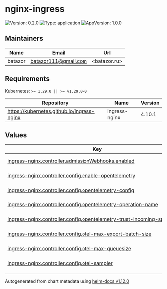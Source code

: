 # nginx-ingress

![Version: 0.2.0](https://img.shields.io/badge/Version-0.2.0-informational?style=flat-square) ![Type: application](https://img.shields.io/badge/Type-application-informational?style=flat-square) ![AppVersion: 1.0.0](https://img.shields.io/badge/AppVersion-1.0.0-informational?style=flat-square)

## Maintainers

| Name | Email | Url |
| ---- | ------ | --- |
| batazor | <batazor111@gmail.com> | <batazor.ru> |

## Requirements

Kubernetes: `>= 1.29.0 || >= v1.29.0-0`

| Repository | Name | Version |
|------------|------|---------|
| https://kubernetes.github.io/ingress-nginx | ingress-nginx | 4.10.1 |

## Values

<table height="400px" >
	<thead>
		<th>Key</th>
		<th>Type</th>
		<th>Default</th>
		<th>Description</th>
	</thead>
	<tbody>
		<tr>
			<td id="ingress-nginx--controller--admissionWebhooks--enabled"><a href="./values.yaml#L89">ingress-nginx.controller.admissionWebhooks.enabled</a></td>
			<td>
bool
</td>
			<td>
				<div style="max-width: 300px;">
<pre lang="json">
false
</pre>
</div>
			</td>
			<td></td>
		</tr>
		<tr>
			<td id="ingress-nginx--controller--config--enable-opentelemetry"><a href="./values.yaml#L45">ingress-nginx.controller.config.enable-opentelemetry</a></td>
			<td>
string
</td>
			<td>
				<div style="max-width: 300px;">
<pre lang="json">
"true"
</pre>
</div>
			</td>
			<td></td>
		</tr>
		<tr>
			<td id="ingress-nginx--controller--config--opentelemetry-config"><a href="./values.yaml#L46">ingress-nginx.controller.config.opentelemetry-config</a></td>
			<td>
string
</td>
			<td>
				<div style="max-width: 300px;">
<pre lang="json">
"/etc/nginx/opentelemetry.toml"
</pre>
</div>
			</td>
			<td></td>
		</tr>
		<tr>
			<td id="ingress-nginx--controller--config--opentelemetry-operation-name"><a href="./values.yaml#L47">ingress-nginx.controller.config.opentelemetry-operation-name</a></td>
			<td>
string
</td>
			<td>
				<div style="max-width: 300px;">
<pre lang="json">
"HTTP $request_method $service_name $uri"
</pre>
</div>
			</td>
			<td></td>
		</tr>
		<tr>
			<td id="ingress-nginx--controller--config--opentelemetry-trust-incoming-span"><a href="./values.yaml#L48">ingress-nginx.controller.config.opentelemetry-trust-incoming-span</a></td>
			<td>
string
</td>
			<td>
				<div style="max-width: 300px;">
<pre lang="json">
"true"
</pre>
</div>
			</td>
			<td></td>
		</tr>
		<tr>
			<td id="ingress-nginx--controller--config--otel-max-export-batch-size"><a href="./values.yaml#L53">ingress-nginx.controller.config.otel-max-export-batch-size</a></td>
			<td>
string
</td>
			<td>
				<div style="max-width: 300px;">
<pre lang="json">
"512"
</pre>
</div>
			</td>
			<td></td>
		</tr>
		<tr>
			<td id="ingress-nginx--controller--config--otel-max-queuesize"><a href="./values.yaml#L51">ingress-nginx.controller.config.otel-max-queuesize</a></td>
			<td>
string
</td>
			<td>
				<div style="max-width: 300px;">
<pre lang="json">
"2048"
</pre>
</div>
			</td>
			<td></td>
		</tr>
		<tr>
			<td id="ingress-nginx--controller--config--otel-sampler"><a href="./values.yaml#L55">ingress-nginx.controller.config.otel-sampler</a></td>
			<td>
string
</td>
			<td>
				<div style="max-width: 300px;">
<pre lang="json">
"AlwaysOn"
</pre>
</div>
			</td>
			<td></td>
		</tr>
		<tr>
			<td id="ingress-nginx--controller--config--otel-sampler-parent-based"><a href="./values.yaml#L57">ingress-nginx.controller.config.otel-sampler-parent-based</a></td>
			<td>
string
</td>
			<td>
				<div style="max-width: 300px;">
<pre lang="json">
"true"
</pre>
</div>
			</td>
			<td></td>
		</tr>
		<tr>
			<td id="ingress-nginx--controller--config--otel-sampler-ratio"><a href="./values.yaml#L56">ingress-nginx.controller.config.otel-sampler-ratio</a></td>
			<td>
string
</td>
			<td>
				<div style="max-width: 300px;">
<pre lang="json">
"1.0"
</pre>
</div>
			</td>
			<td></td>
		</tr>
		<tr>
			<td id="ingress-nginx--controller--config--otel-schedule-delay-millis"><a href="./values.yaml#L52">ingress-nginx.controller.config.otel-schedule-delay-millis</a></td>
			<td>
string
</td>
			<td>
				<div style="max-width: 300px;">
<pre lang="json">
"5000"
</pre>
</div>
			</td>
			<td></td>
		</tr>
		<tr>
			<td id="ingress-nginx--controller--config--otel-service-name"><a href="./values.yaml#L54">ingress-nginx.controller.config.otel-service-name</a></td>
			<td>
string
</td>
			<td>
				<div style="max-width: 300px;">
<pre lang="json">
"nginx-ingress"
</pre>
</div>
			</td>
			<td></td>
		</tr>
		<tr>
			<td id="ingress-nginx--controller--config--otlp-collector-host"><a href="./values.yaml#L49">ingress-nginx.controller.config.otlp-collector-host</a></td>
			<td>
string
</td>
			<td>
				<div style="max-width: 300px;">
<pre lang="json">
"grafana-tempo.grafana"
</pre>
</div>
			</td>
			<td></td>
		</tr>
		<tr>
			<td id="ingress-nginx--controller--config--otlp-collector-port"><a href="./values.yaml#L50">ingress-nginx.controller.config.otlp-collector-port</a></td>
			<td>
string
</td>
			<td>
				<div style="max-width: 300px;">
<pre lang="json">
"4317"
</pre>
</div>
			</td>
			<td></td>
		</tr>
		<tr>
			<td id="ingress-nginx--controller--config--server-snippet"><a href="./values.yaml#L58">ingress-nginx.controller.config.server-snippet</a></td>
			<td>
string
</td>
			<td>
				<div style="max-width: 300px;">
<pre lang="json">
"opentelemetry_attribute \"ingress.namespace\" \"$namespace\";\nopentelemetry_attribute \"ingress.service_name\" \"$service_name\";\nopentelemetry_attribute \"ingress.name\" \"$ingress_name\";\nopentelemetry_attribute \"ingress.upstream\" \"$proxy_upstream_name\";\n"
</pre>
</div>
			</td>
			<td></td>
		</tr>
		<tr>
			<td id="ingress-nginx--controller--extraEnvs[0]--name"><a href="./values.yaml#L38">ingress-nginx.controller.extraEnvs[0].name</a></td>
			<td>
string
</td>
			<td>
				<div style="max-width: 300px;">
<pre lang="json">
"NODE_IP"
</pre>
</div>
			</td>
			<td></td>
		</tr>
		<tr>
			<td id="ingress-nginx--controller--extraEnvs[0]--valueFrom--fieldRef--fieldPath"><a href="./values.yaml#L41">ingress-nginx.controller.extraEnvs[0].valueFrom.fieldRef.fieldPath</a></td>
			<td>
string
</td>
			<td>
				<div style="max-width: 300px;">
<pre lang="json">
"status.hostIP"
</pre>
</div>
			</td>
			<td></td>
		</tr>
		<tr>
			<td id="ingress-nginx--controller--hostNetwork"><a href="./values.yaml#L67">ingress-nginx.controller.hostNetwork</a></td>
			<td>
bool
</td>
			<td>
				<div style="max-width: 300px;">
<pre lang="json">
false
</pre>
</div>
			</td>
			<td></td>
		</tr>
		<tr>
			<td id="ingress-nginx--controller--ingressClassResource--default"><a href="./values.yaml#L73">ingress-nginx.controller.ingressClassResource.default</a></td>
			<td>
bool
</td>
			<td>
				<div style="max-width: 300px;">
<pre lang="json">
true
</pre>
</div>
			</td>
			<td></td>
		</tr>
		<tr>
			<td id="ingress-nginx--controller--kind"><a href="./values.yaml#L77">ingress-nginx.controller.kind</a></td>
			<td>
string
</td>
			<td>
				<div style="max-width: 300px;">
<pre lang="json">
"Deployment"
</pre>
</div>
			</td>
			<td></td>
		</tr>
		<tr>
			<td id="ingress-nginx--controller--metrics--enabled"><a href="./values.yaml#L93">ingress-nginx.controller.metrics.enabled</a></td>
			<td>
bool
</td>
			<td>
				<div style="max-width: 300px;">
<pre lang="json">
true
</pre>
</div>
			</td>
			<td></td>
		</tr>
		<tr>
			<td id="ingress-nginx--controller--metrics--prometheusRule--additionalLabels--app"><a href="./values.yaml#L106">ingress-nginx.controller.metrics.prometheusRule.additionalLabels.app</a></td>
			<td>
string
</td>
			<td>
				<div style="max-width: 300px;">
<pre lang="json">
"kube-prometheus-stack"
</pre>
</div>
			</td>
			<td></td>
		</tr>
		<tr>
			<td id="ingress-nginx--controller--metrics--prometheusRule--additionalLabels--release"><a href="./values.yaml#L107">ingress-nginx.controller.metrics.prometheusRule.additionalLabels.release</a></td>
			<td>
string
</td>
			<td>
				<div style="max-width: 300px;">
<pre lang="json">
"prometheus-operator"
</pre>
</div>
			</td>
			<td></td>
		</tr>
		<tr>
			<td id="ingress-nginx--controller--metrics--prometheusRule--enabled"><a href="./values.yaml#L104">ingress-nginx.controller.metrics.prometheusRule.enabled</a></td>
			<td>
bool
</td>
			<td>
				<div style="max-width: 300px;">
<pre lang="json">
true
</pre>
</div>
			</td>
			<td></td>
		</tr>
		<tr>
			<td id="ingress-nginx--controller--metrics--prometheusRule--rules[0]--alert"><a href="./values.yaml#L110">ingress-nginx.controller.metrics.prometheusRule.rules[0].alert</a></td>
			<td>
string
</td>
			<td>
				<div style="max-width: 300px;">
<pre lang="json">
"NGINXConfigFailed"
</pre>
</div>
			</td>
			<td></td>
		</tr>
		<tr>
			<td id="ingress-nginx--controller--metrics--prometheusRule--rules[0]--annotations--description"><a href="./values.yaml#L116">ingress-nginx.controller.metrics.prometheusRule.rules[0].annotations.description</a></td>
			<td>
string
</td>
			<td>
				<div style="max-width: 300px;">
<pre lang="json">
"bad ingress config - nginx config test failed"
</pre>
</div>
			</td>
			<td></td>
		</tr>
		<tr>
			<td id="ingress-nginx--controller--metrics--prometheusRule--rules[0]--annotations--summary"><a href="./values.yaml#L117">ingress-nginx.controller.metrics.prometheusRule.rules[0].annotations.summary</a></td>
			<td>
string
</td>
			<td>
				<div style="max-width: 300px;">
<pre lang="json">
"uninstall the latest ingress changes to allow config reloads to resume"
</pre>
</div>
			</td>
			<td></td>
		</tr>
		<tr>
			<td id="ingress-nginx--controller--metrics--prometheusRule--rules[0]--expr"><a href="./values.yaml#L111">ingress-nginx.controller.metrics.prometheusRule.rules[0].expr</a></td>
			<td>
string
</td>
			<td>
				<div style="max-width: 300px;">
<pre lang="json">
"count(nginx_ingress_controller_config_last_reload_successful == 0) \u003e 0"
</pre>
</div>
			</td>
			<td></td>
		</tr>
		<tr>
			<td id="ingress-nginx--controller--metrics--prometheusRule--rules[0]--for"><a href="./values.yaml#L112">ingress-nginx.controller.metrics.prometheusRule.rules[0].for</a></td>
			<td>
string
</td>
			<td>
				<div style="max-width: 300px;">
<pre lang="json">
"1s"
</pre>
</div>
			</td>
			<td></td>
		</tr>
		<tr>
			<td id="ingress-nginx--controller--metrics--prometheusRule--rules[0]--labels--severity"><a href="./values.yaml#L114">ingress-nginx.controller.metrics.prometheusRule.rules[0].labels.severity</a></td>
			<td>
string
</td>
			<td>
				<div style="max-width: 300px;">
<pre lang="json">
"critical"
</pre>
</div>
			</td>
			<td></td>
		</tr>
		<tr>
			<td id="ingress-nginx--controller--metrics--prometheusRule--rules[1]--alert"><a href="./values.yaml#L118">ingress-nginx.controller.metrics.prometheusRule.rules[1].alert</a></td>
			<td>
string
</td>
			<td>
				<div style="max-width: 300px;">
<pre lang="json">
"NGINXCertificateExpiry"
</pre>
</div>
			</td>
			<td></td>
		</tr>
		<tr>
			<td id="ingress-nginx--controller--metrics--prometheusRule--rules[1]--annotations--description"><a href="./values.yaml#L124">ingress-nginx.controller.metrics.prometheusRule.rules[1].annotations.description</a></td>
			<td>
string
</td>
			<td>
				<div style="max-width: 300px;">
<pre lang="json">
"ssl certificate(s) will expire in less then a week"
</pre>
</div>
			</td>
			<td></td>
		</tr>
		<tr>
			<td id="ingress-nginx--controller--metrics--prometheusRule--rules[1]--annotations--summary"><a href="./values.yaml#L125">ingress-nginx.controller.metrics.prometheusRule.rules[1].annotations.summary</a></td>
			<td>
string
</td>
			<td>
				<div style="max-width: 300px;">
<pre lang="json">
"renew expiring certificates to avoid downtime"
</pre>
</div>
			</td>
			<td></td>
		</tr>
		<tr>
			<td id="ingress-nginx--controller--metrics--prometheusRule--rules[1]--expr"><a href="./values.yaml#L119">ingress-nginx.controller.metrics.prometheusRule.rules[1].expr</a></td>
			<td>
string
</td>
			<td>
				<div style="max-width: 300px;">
<pre lang="json">
"(avg(nginx_ingress_controller_ssl_expire_time_seconds) by (host) - time()) \u003c 604800"
</pre>
</div>
			</td>
			<td></td>
		</tr>
		<tr>
			<td id="ingress-nginx--controller--metrics--prometheusRule--rules[1]--for"><a href="./values.yaml#L120">ingress-nginx.controller.metrics.prometheusRule.rules[1].for</a></td>
			<td>
string
</td>
			<td>
				<div style="max-width: 300px;">
<pre lang="json">
"1s"
</pre>
</div>
			</td>
			<td></td>
		</tr>
		<tr>
			<td id="ingress-nginx--controller--metrics--prometheusRule--rules[1]--labels--severity"><a href="./values.yaml#L122">ingress-nginx.controller.metrics.prometheusRule.rules[1].labels.severity</a></td>
			<td>
string
</td>
			<td>
				<div style="max-width: 300px;">
<pre lang="json">
"critical"
</pre>
</div>
			</td>
			<td></td>
		</tr>
		<tr>
			<td id="ingress-nginx--controller--metrics--prometheusRule--rules[2]--alert"><a href="./values.yaml#L126">ingress-nginx.controller.metrics.prometheusRule.rules[2].alert</a></td>
			<td>
string
</td>
			<td>
				<div style="max-width: 300px;">
<pre lang="json">
"NGINXTooMany500s"
</pre>
</div>
			</td>
			<td></td>
		</tr>
		<tr>
			<td id="ingress-nginx--controller--metrics--prometheusRule--rules[2]--annotations--description"><a href="./values.yaml#L132">ingress-nginx.controller.metrics.prometheusRule.rules[2].annotations.description</a></td>
			<td>
string
</td>
			<td>
				<div style="max-width: 300px;">
<pre lang="json">
"Too many 5XXs"
</pre>
</div>
			</td>
			<td></td>
		</tr>
		<tr>
			<td id="ingress-nginx--controller--metrics--prometheusRule--rules[2]--annotations--summary"><a href="./values.yaml#L133">ingress-nginx.controller.metrics.prometheusRule.rules[2].annotations.summary</a></td>
			<td>
string
</td>
			<td>
				<div style="max-width: 300px;">
<pre lang="json">
"More than 5% of all requests returned 5XX, this requires your attention"
</pre>
</div>
			</td>
			<td></td>
		</tr>
		<tr>
			<td id="ingress-nginx--controller--metrics--prometheusRule--rules[2]--expr"><a href="./values.yaml#L127">ingress-nginx.controller.metrics.prometheusRule.rules[2].expr</a></td>
			<td>
string
</td>
			<td>
				<div style="max-width: 300px;">
<pre lang="json">
"100 * ( sum( nginx_ingress_controller_requests{status=~\"5.+\"} ) / sum(nginx_ingress_controller_requests) ) \u003e 5"
</pre>
</div>
			</td>
			<td></td>
		</tr>
		<tr>
			<td id="ingress-nginx--controller--metrics--prometheusRule--rules[2]--for"><a href="./values.yaml#L128">ingress-nginx.controller.metrics.prometheusRule.rules[2].for</a></td>
			<td>
string
</td>
			<td>
				<div style="max-width: 300px;">
<pre lang="json">
"1m"
</pre>
</div>
			</td>
			<td></td>
		</tr>
		<tr>
			<td id="ingress-nginx--controller--metrics--prometheusRule--rules[2]--labels--severity"><a href="./values.yaml#L130">ingress-nginx.controller.metrics.prometheusRule.rules[2].labels.severity</a></td>
			<td>
string
</td>
			<td>
				<div style="max-width: 300px;">
<pre lang="json">
"warning"
</pre>
</div>
			</td>
			<td></td>
		</tr>
		<tr>
			<td id="ingress-nginx--controller--metrics--prometheusRule--rules[3]--alert"><a href="./values.yaml#L134">ingress-nginx.controller.metrics.prometheusRule.rules[3].alert</a></td>
			<td>
string
</td>
			<td>
				<div style="max-width: 300px;">
<pre lang="json">
"NGINXTooMany400s"
</pre>
</div>
			</td>
			<td></td>
		</tr>
		<tr>
			<td id="ingress-nginx--controller--metrics--prometheusRule--rules[3]--annotations--description"><a href="./values.yaml#L140">ingress-nginx.controller.metrics.prometheusRule.rules[3].annotations.description</a></td>
			<td>
string
</td>
			<td>
				<div style="max-width: 300px;">
<pre lang="json">
"Too many 4XXs"
</pre>
</div>
			</td>
			<td></td>
		</tr>
		<tr>
			<td id="ingress-nginx--controller--metrics--prometheusRule--rules[3]--annotations--summary"><a href="./values.yaml#L141">ingress-nginx.controller.metrics.prometheusRule.rules[3].annotations.summary</a></td>
			<td>
string
</td>
			<td>
				<div style="max-width: 300px;">
<pre lang="json">
"More than 5% of all requests returned 4XX, this requires your attention"
</pre>
</div>
			</td>
			<td></td>
		</tr>
		<tr>
			<td id="ingress-nginx--controller--metrics--prometheusRule--rules[3]--expr"><a href="./values.yaml#L135">ingress-nginx.controller.metrics.prometheusRule.rules[3].expr</a></td>
			<td>
string
</td>
			<td>
				<div style="max-width: 300px;">
<pre lang="json">
"100 * ( sum( nginx_ingress_controller_requests{status=~\"4.+\"} ) / sum(nginx_ingress_controller_requests) ) \u003e 5"
</pre>
</div>
			</td>
			<td></td>
		</tr>
		<tr>
			<td id="ingress-nginx--controller--metrics--prometheusRule--rules[3]--for"><a href="./values.yaml#L136">ingress-nginx.controller.metrics.prometheusRule.rules[3].for</a></td>
			<td>
string
</td>
			<td>
				<div style="max-width: 300px;">
<pre lang="json">
"1m"
</pre>
</div>
			</td>
			<td></td>
		</tr>
		<tr>
			<td id="ingress-nginx--controller--metrics--prometheusRule--rules[3]--labels--severity"><a href="./values.yaml#L138">ingress-nginx.controller.metrics.prometheusRule.rules[3].labels.severity</a></td>
			<td>
string
</td>
			<td>
				<div style="max-width: 300px;">
<pre lang="json">
"warning"
</pre>
</div>
			</td>
			<td></td>
		</tr>
		<tr>
			<td id="ingress-nginx--controller--metrics--serviceMonitor--additionalLabels--release"><a href="./values.yaml#L98">ingress-nginx.controller.metrics.serviceMonitor.additionalLabels.release</a></td>
			<td>
string
</td>
			<td>
				<div style="max-width: 300px;">
<pre lang="json">
"prometheus-operator"
</pre>
</div>
			</td>
			<td></td>
		</tr>
		<tr>
			<td id="ingress-nginx--controller--metrics--serviceMonitor--enabled"><a href="./values.yaml#L96">ingress-nginx.controller.metrics.serviceMonitor.enabled</a></td>
			<td>
bool
</td>
			<td>
				<div style="max-width: 300px;">
<pre lang="json">
true
</pre>
</div>
			</td>
			<td></td>
		</tr>
		<tr>
			<td id="ingress-nginx--controller--metrics--serviceMonitor--namespaceSelector--matchNames[0]"><a href="./values.yaml#L101">ingress-nginx.controller.metrics.serviceMonitor.namespaceSelector.matchNames[0]</a></td>
			<td>
string
</td>
			<td>
				<div style="max-width: 300px;">
<pre lang="json">
"nginx-ingress"
</pre>
</div>
			</td>
			<td></td>
		</tr>
		<tr>
			<td id="ingress-nginx--controller--nodeSelector--"kubernetes--io/hostname""><a href="./values.yaml#L27">ingress-nginx.controller.nodeSelector."kubernetes.io/hostname"</a></td>
			<td>
string
</td>
			<td>
				<div style="max-width: 300px;">
<pre lang="json">
"talos-dks-th8"
</pre>
</div>
			</td>
			<td></td>
		</tr>
		<tr>
			<td id="ingress-nginx--controller--opentelemetry--enabled"><a href="./values.yaml#L70">ingress-nginx.controller.opentelemetry.enabled</a></td>
			<td>
bool
</td>
			<td>
				<div style="max-width: 300px;">
<pre lang="json">
true
</pre>
</div>
			</td>
			<td></td>
		</tr>
		<tr>
			<td id="ingress-nginx--controller--podSecurityContext--fsGroup"><a href="./values.yaml#L80">ingress-nginx.controller.podSecurityContext.fsGroup</a></td>
			<td>
int
</td>
			<td>
				<div style="max-width: 300px;">
<pre lang="json">
1001
</pre>
</div>
			</td>
			<td></td>
		</tr>
		<tr>
			<td id="ingress-nginx--controller--resources--limits--cpu"><a href="./values.yaml#L31">ingress-nginx.controller.resources.limits.cpu</a></td>
			<td>
string
</td>
			<td>
				<div style="max-width: 300px;">
<pre lang="json">
"1000m"
</pre>
</div>
			</td>
			<td></td>
		</tr>
		<tr>
			<td id="ingress-nginx--controller--resources--limits--memory"><a href="./values.yaml#L32">ingress-nginx.controller.resources.limits.memory</a></td>
			<td>
string
</td>
			<td>
				<div style="max-width: 300px;">
<pre lang="json">
"256Mi"
</pre>
</div>
			</td>
			<td></td>
		</tr>
		<tr>
			<td id="ingress-nginx--controller--resources--requests--cpu"><a href="./values.yaml#L34">ingress-nginx.controller.resources.requests.cpu</a></td>
			<td>
string
</td>
			<td>
				<div style="max-width: 300px;">
<pre lang="json">
"100m"
</pre>
</div>
			</td>
			<td></td>
		</tr>
		<tr>
			<td id="ingress-nginx--controller--resources--requests--memory"><a href="./values.yaml#L35">ingress-nginx.controller.resources.requests.memory</a></td>
			<td>
string
</td>
			<td>
				<div style="max-width: 300px;">
<pre lang="json">
"128Mi"
</pre>
</div>
			</td>
			<td></td>
		</tr>
		<tr>
			<td id="ingress-nginx--controller--service--nodePorts--http"><a href="./values.yaml#L85">ingress-nginx.controller.service.nodePorts.http</a></td>
			<td>
int
</td>
			<td>
				<div style="max-width: 300px;">
<pre lang="json">
80
</pre>
</div>
			</td>
			<td></td>
		</tr>
		<tr>
			<td id="ingress-nginx--controller--service--nodePorts--https"><a href="./values.yaml#L86">ingress-nginx.controller.service.nodePorts.https</a></td>
			<td>
int
</td>
			<td>
				<div style="max-width: 300px;">
<pre lang="json">
443
</pre>
</div>
			</td>
			<td></td>
		</tr>
		<tr>
			<td id="ingress-nginx--controller--service--type"><a href="./values.yaml#L83">ingress-nginx.controller.service.type</a></td>
			<td>
string
</td>
			<td>
				<div style="max-width: 300px;">
<pre lang="json">
"NodePort"
</pre>
</div>
			</td>
			<td></td>
		</tr>
		<tr>
			<td id="ingress-nginx--defaultBackend--enabled"><a href="./values.yaml#L12">ingress-nginx.defaultBackend.enabled</a></td>
			<td>
bool
</td>
			<td>
				<div style="max-width: 300px;">
<pre lang="json">
true
</pre>
</div>
			</td>
			<td></td>
		</tr>
		<tr>
			<td id="ingress-nginx--defaultBackend--resources--limits--cpu"><a href="./values.yaml#L16">ingress-nginx.defaultBackend.resources.limits.cpu</a></td>
			<td>
string
</td>
			<td>
				<div style="max-width: 300px;">
<pre lang="json">
"10m"
</pre>
</div>
			</td>
			<td></td>
		</tr>
		<tr>
			<td id="ingress-nginx--defaultBackend--resources--limits--memory"><a href="./values.yaml#L17">ingress-nginx.defaultBackend.resources.limits.memory</a></td>
			<td>
string
</td>
			<td>
				<div style="max-width: 300px;">
<pre lang="json">
"20Mi"
</pre>
</div>
			</td>
			<td></td>
		</tr>
		<tr>
			<td id="ingress-nginx--defaultBackend--resources--requests--cpu"><a href="./values.yaml#L19">ingress-nginx.defaultBackend.resources.requests.cpu</a></td>
			<td>
string
</td>
			<td>
				<div style="max-width: 300px;">
<pre lang="json">
"10m"
</pre>
</div>
			</td>
			<td></td>
		</tr>
		<tr>
			<td id="ingress-nginx--defaultBackend--resources--requests--memory"><a href="./values.yaml#L20">ingress-nginx.defaultBackend.resources.requests.memory</a></td>
			<td>
string
</td>
			<td>
				<div style="max-width: 300px;">
<pre lang="json">
"20Mi"
</pre>
</div>
			</td>
			<td></td>
		</tr>
		<tr>
			<td id="ingress-nginx--enabled"><a href="./values.yaml#L6">ingress-nginx.enabled</a></td>
			<td>
bool
</td>
			<td>
				<div style="max-width: 300px;">
<pre lang="json">
true
</pre>
</div>
			</td>
			<td></td>
		</tr>
		<tr>
			<td id="ingress-nginx--revisionHistoryLimit"><a href="./values.yaml#L8">ingress-nginx.revisionHistoryLimit</a></td>
			<td>
int
</td>
			<td>
				<div style="max-width: 300px;">
<pre lang="json">
3
</pre>
</div>
			</td>
			<td></td>
		</tr>
	</tbody>
</table>

----------------------------------------------
Autogenerated from chart metadata using [helm-docs v1.12.0](https://github.com/norwoodj/helm-docs/releases/v1.12.0)
